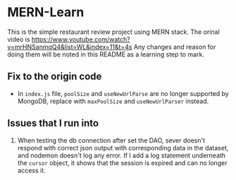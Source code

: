 # MERN-Learn
This is the simple restaurant review project using MERN stack. The orinal video is https://www.youtube.com/watch?v=mrHNSanmqQ4&list=WL&index=11&t=4s Any changes and reason for doing them will be noted in this README as a learning step to mark.

## Fix to the origin code
- In `index.js` file, `poolSize` and `useNewUrlParse` are no longer supported by MongoDB, replace with `maxPoolSize` and `useNewUrlParser` instead.

## Issues that I run into
1. When testing the db connection after set the DAO, sever doesn't respond with correct json output with corresponding data in the dataset, and nodemon doesn't log any error. If I add a log statement underneath the `cursor` object, it shows that the session is expired and can no longer access it.